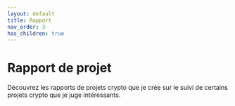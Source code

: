 ```yaml
---
layout: default
title: Rapport
nav_order: 3
has_children: true
---
```

# Rapport de projet

Découvrez les rapports de projets crypto que je crée sur le suivi de certains projets crypto que je juge intéressants.